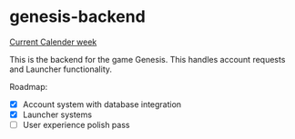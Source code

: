 # genesis-backend

[Current Calender week](https://www.calendar-week.org/)

This is the backend for the game Genesis. This handles account requests and Launcher functionality.

Roadmap:
- [x] Account system with database integration
- [x] Launcher systems
- [ ] User experience polish pass